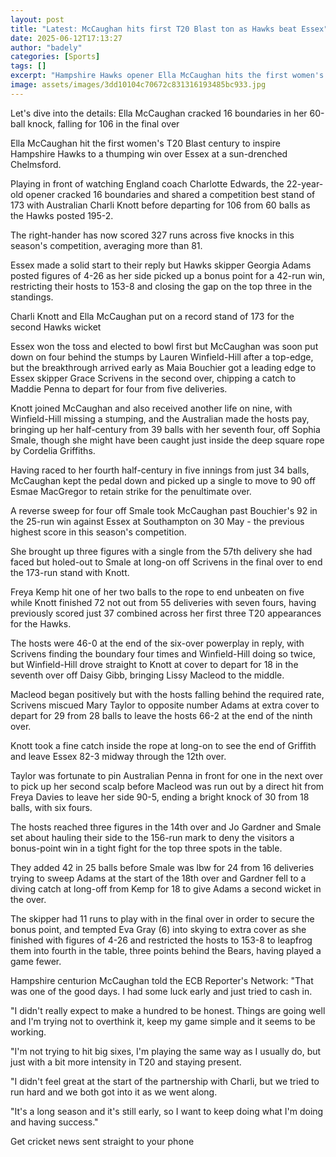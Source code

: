 ```yaml
---
layout: post
title: "Latest: McCaughan hits first T20 Blast ton as Hawks beat Essex"
date: 2025-06-12T17:13:27
author: "badely"
categories: [Sports]
tags: []
excerpt: "Hampshire Hawks opener Ella McCaughan hits the first women's T20 Blast century to help her side to a 42-run win at Essex."
image: assets/images/3dd10104c70672c831316193485bc933.jpg
---
```


Let's dive into the details: Ella McCaughan cracked 16 boundaries in her 60-ball knock, falling for 106 in the final over

Ella McCaughan hit the first women's T20 Blast century to inspire Hampshire Hawks to a thumping win over Essex at a sun-drenched Chelmsford.

Playing in front of watching England coach Charlotte Edwards, the 22-year-old opener cracked 16 boundaries and shared a competition best stand of 173 with Australian Charli Knott before departing for 106 from 60 balls as the Hawks posted 195-2.

The right-hander has now scored 327 runs across five knocks in this season's competition, averaging more than 81.

Essex made a solid start to their reply but Hawks skipper Georgia Adams posted figures of 4-26 as her side picked up a bonus point for a 42-run win, restricting their hosts to 153-8 and closing the gap on the top three in the standings.

Charli Knott and Ella McCaughan put on a record stand of 173 for the second Hawks wicket

Essex won the toss and elected to bowl first but McCaughan was soon put down on four behind the stumps by Lauren Winfield-Hill after a top-edge, but the breakthrough arrived early as Maia Bouchier got a leading edge to Essex skipper Grace Scrivens in the second over, chipping a catch to Maddie Penna to depart for four from five deliveries.

Knott joined McCaughan and also received another life on nine, with Winfield-Hill missing a stumping, and the Australian made the hosts pay, bringing up her half-century from 39 balls with her seventh four, off Sophia Smale, though she might have been caught just inside the deep square rope by Cordelia Griffiths.

Having raced to her fourth half-century in five innings from just 34 balls, McCaughan kept the pedal down and picked up a single to move to 90 off Esmae MacGregor to retain strike for the penultimate over.

A reverse sweep for four off Smale took McCaughan past Bouchier's 92 in the 25-run win against Essex at Southampton on 30 May - the previous highest score in this season's competition.

She brought up three figures with a single from the 57th delivery she had faced but holed-out to Smale at long-on off Scrivens in the final over to end the 173-run stand with Knott.

Freya Kemp hit one of her two balls to the rope to end unbeaten on five while Knott finished 72 not out from 55 deliveries with seven fours, having previously scored just 37 combined across her first three T20 appearances for the Hawks.

The hosts were 46-0 at the end of the six-over powerplay in reply, with Scrivens finding the boundary four times and Winfield-Hill doing so twice, but Winfield-Hill drove straight to Knott at cover to depart for 18 in the seventh over off Daisy Gibb, bringing Lissy Macleod to the middle.

Macleod began positively but with the hosts falling behind the required rate, Scrivens miscued Mary Taylor to opposite number Adams at extra cover to depart for 29 from 28 balls to leave the hosts 66-2 at the end of the ninth over.

Knott took a fine catch inside the rope at long-on to see the end of Griffith and leave Essex 82-3 midway through the 12th over.

Taylor was fortunate to pin Australian Penna in front for one in the next over to pick up her second scalp before Macleod was run out by a direct hit from Freya Davies to leave her side 90-5, ending a bright knock of 30 from 18 balls, with six fours.

The hosts reached three figures in the 14th over and Jo Gardner and Smale set about hauling their side to the 156-run mark to deny the visitors a bonus-point win in a tight fight for the top three spots in the table.

They added 42 in 25 balls before Smale was lbw for 24 from 16 deliveries trying to sweep Adams at the start of the 18th over and Gardner fell to a diving catch at long-off from Kemp for 18 to give Adams a second wicket in the over.

The skipper had 11 runs to play with in the final over in order to secure the bonus point, and tempted Eva Gray (6) into skying to extra cover as she finished with figures of 4-26 and restricted the hosts to 153-8 to leapfrog them into fourth in the table, three points behind the Bears, having played a game fewer.

Hampshire centurion McCaughan told the ECB Reporter's Network: "That was one of the good days. I had some luck early and just tried to cash in.

"I didn't really expect to make a hundred to be honest. Things are going well and I'm trying not to overthink it, keep my game simple and it seems to be working.

"I'm not trying to hit big sixes, I'm playing the same way as I usually do, but just with a bit more intensity in T20 and staying present.

"I didn't feel great at the start of the partnership with Charli, but we tried to run hard and we both got into it as we went along.

"It's a long season and it's still early, so I want to keep doing what I'm doing and having success."

Get cricket news sent straight to your phone

